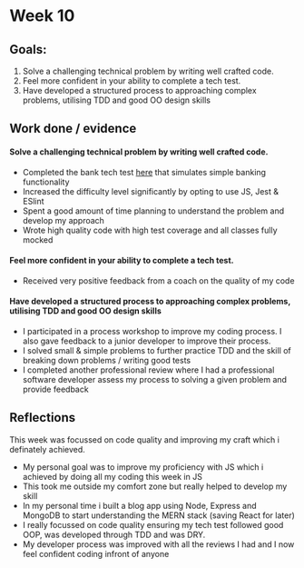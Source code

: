 # Week 10

## Goals:

1. Solve a challenging technical problem by writing well crafted code.
2. Feel more confident in your ability to complete a tech test.
3. Have developed a structured process to approaching complex problems, utilising TDD and good OO design skills

## Work done / evidence

#### Solve a challenging technical problem by writing well crafted code.
- Completed the bank tech test [here](https://github.com/ArifEbrahim/bank_tech_test) that simulates simple banking functionality
- Increased the difficulty level significantly by opting to use JS, Jest & ESlint
- Spent a good amount of time planning to understand the problem and develop my approach
- Wrote high quality code with high test coverage and all classes fully mocked

#### Feel more confident in your ability to complete a tech test.
- Received very positive feedback from a coach on the quality of my code 

#### Have developed a structured process to approaching complex problems, utilising TDD and good OO design skills
- I participated in a process workshop to improve my coding process. I also gave feedback to a junior developer to improve their process.
- I solved small & simple problems to further practice TDD and the skill of breaking down problems / writing good tests
- I completed another professional review where I had a professional software developer assess my process to solving a given problem and provide feedback

## Reflections

This week was focussed on code quality and improving my craft which i definately achieved.
- My personal goal was to improve my proficiency with JS which i achieved by doing all my coding this week in JS
- This took me outside my comfort zone but really helped to develop my skill
- In my personal time i built a blog app using Node, Express and MongoDB to start understanding the MERN stack (saving React for later)
- I really focussed on code quality ensuring my tech test followed good OOP, was developed through TDD and was DRY.
- My developer process was improved with all the reviews I had and I now feel confident coding infront of anyone